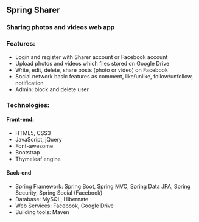 ## Spring Sharer

### Sharing photos and videos web app

### Features:
- Login and register with Sharer account or Facebook account
- Upload photos and videos which files stored on Google Drive
- Write, edit, delete, share posts (photo or video) on Facebook
- Social network basic features as comment, like/unlike, follow/unfollow, notification
- Admin: block and delete user

### Technologies:

#### Front-end:
- HTML5, CSS3
- JavaScript, jQuery
- Font-awesome
- Bootstrap
- Thymeleaf engine

#### Back-end
- Spring Framework: Spring Boot, Spring MVC, Spring Data JPA, Spring Security, Spring Social (Facebook)
- Database: MySQL, Hibernate
- Web Services: Facebook, Google Drive
- Building tools: Maven